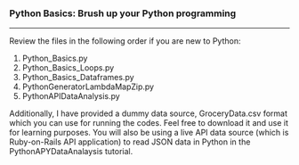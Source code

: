 ### Python Basics: Brush up your Python programming
---
Review the files in the following order if you are new to Python: 
1. Python_Basics.py
1. Python_Basics_Loops.py
1. Python_Basics_Dataframes.py
1. PythonGeneratorLambdaMapZip.py
1. PythonAPIDataAnalysis.py

Additionally, I have provided a dummy data source, GroceryData.csv format which you can use for running the codes. Feel free to download it and use it for learning purposes. You will also be using a live API data source (which is Ruby-on-Rails API application) to read JSON data in Python in the PythonAPYDataAnalaysis tutorial.
